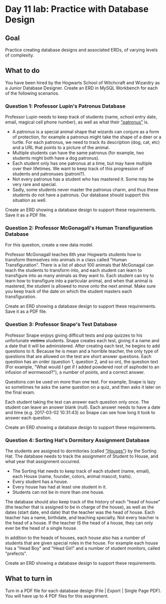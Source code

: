 # Day 11 lab: Practice with Database Design

## Goal
Practice creating database designs and associated ERDs, of varying levels of complexity.

## What to do
You have been hired by the Hogwarts School of Witchcraft and Wizardry as a Junior Database Designer. Create an ERD in MySQL Workbench for each of the following scenarios.

### Question 1: Professor Lupin's Patronus Database

Professor Lupin needs to keep track of students (name, school entry date, email, magical cell phone number), as well as what their ["patronus"](https://www.pottermore.com/features/what-is-a-patronus) is. 
* A patronus is a special animal shape that wizards can conjure as a form of protection, for example a patronus might take the shape of a deer or a turtle. For each patronus, we need to track its description (dog, cat, etc) and a URL that points to a picture of the animal. 
* Multiple students can have the same patronus (for example, two students might both have a dog patronus). 
* Each student only has one patronus at a time, but may have multiple over their lifetimes. We want to keep track of this progression of students and patronuses (patroni?). 
* Not every patronus has a student who has mastered it. Some may be very rare and special.
* Sadly, some students never master the patronus charm, and thus these students do not have a patronus. Our database should support this situation as well.

Create an ERD showing a database design to support these requirements. Save it as a PDF file.

### Question 2: Professor McGonagall's Human Transfiguration Database

For this question, create a new data model.

Professor McGonagall teaches 6th year Hogwarts students how to transform themselves into animals in a class called "Human Transfiguration". There is a list of about 100 animals that McGonagal can teach the students to transform into, and each student can learn to transfigure into as many animals as they want to. Each student can try to learn how to transfigure into a particular animal, and when that animal is mastered, the student is allowed to move onto the next animal. Make sure you keep track of the date on which the student masters each transfiguration. 

Create an ERD showing a database design to support these requirements. Save it as a PDF file.

### Question 3: Professor Snape's Test Database

Professor Snape enjoys giving difficult tests and pop quizzes to his unfortunate <del>victims</del> students. Snape creates each test, giving it a name and a date that it will be administered. After creating each test, he begins to add questions to it. Because he is mean and a horrible teacher, the only type of questions that are allowed on the test are short answer questions. Each question has an order (question 1, question 2, and so on), the question text (For example, "What would I get if I added powdered root of asphodel to an infusion of wormwood?"), a number of points, and a correct answer.

Questions *can* be used on more than one test. For example, Snape is lazy so sometimes he asks the same question on a quiz, and then asks it later on the final exam.

Each student taking the test can answer each question only once. The student can leave an answer blank (null). Each answer needs to have a date and time (e.g. 2017-03-02 10:31:43) so Snape can see how long it took to answer each question.

Create an ERD showing a database design to support these requirements.

### Question 4: Sorting Hat's Dormitory Assignment Database

The students are assigned to dormitories (called ["Houses"](http://harrypotter.wikia.com/wiki/Hogwarts_Houses)) by the Sorting Hat. The database needs to track the assignment of Student to House, and what year that assignment occurred.

* The Sorting Hat needs to keep track of each student (name, email), each House (name, founder, colors, animal mascot, traits). 
* Every student has a house. 
* Every house has had at least one student in it. 
* Students can not be in more than one house.

The database should also keep track of the history of each "head of house" (the teacher that is assigned to be in charge of the house), as well as the dates (start date, end date) that the teacher was the head of house. Each teacher has a name, birthdate, and teaching specialty. Not every teacher is the head of a house. If the teacher IS the head of a house, they can only ever be the head of a single house.

In addition to the heads of houses, each house also has a number of students that are given special roles in the house. For example each house has a "Head Boy" and "Head Girl" and a number of student monitors, called "prefects".

Create an ERD showing a database design to support these requirements.

## What to turn in
Turn in a PDF file for each database design (File | Export | Single Page PDF). You will have up to 4 PDF files for this assignment.
